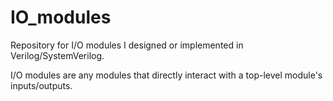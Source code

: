 # IO_modules
Repository for I/O modules I designed or implemented in Verilog/SystemVerilog.

I/O modules are any modules that directly interact with a top-level module's inputs/outputs.
